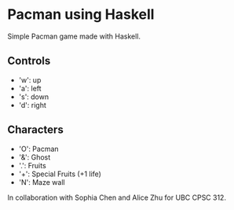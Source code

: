 # Pacman using Haskell 

Simple Pacman game made with Haskell. 

## Controls 
* 'w': up
* 'a': left
* 's': down
* 'd': right 

## Characters
* 'O': Pacman
* '&': Ghost 
* '.': Fruits 
* '+': Special Fruits (+1 life) 
* 'N': Maze wall 


In collaboration with Sophia Chen and Alice Zhu for UBC CPSC 312. 
